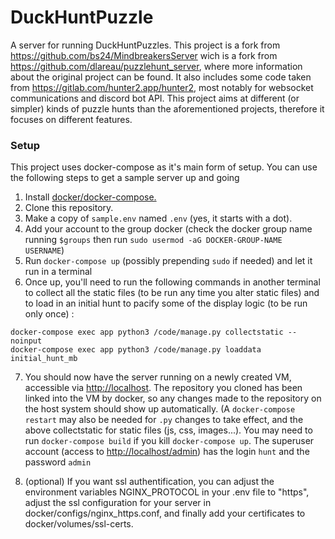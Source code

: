 # DuckHuntPuzzle
A server for running DuckHuntPuzzles. This project is a fork from https://github.com/bs24/MindbreakersServer wich is a fork from https://github.com/dlareau/puzzlehunt_server, where more information about the original project can be found. It also includes some code taken from https://gitlab.com/hunter2.app/hunter2, most notably for websocket communications and discord bot API. This project aims at different (or simpler) kinds of puzzle hunts than the aforementioned projects, therefore it focuses on different features.


### Setup
This project uses docker-compose as it's main form of setup. You can use the following steps to get a sample server up and going

1. Install [docker/docker-compose.](https://docs.docker.com/compose/install/)
2. Clone this repository.
3. Make a copy of ```sample.env``` named ```.env``` (yes, it starts with a dot).
4. Add your account to the group docker (check the docker group name running ```$groups``` then run ```sudo usermod -aG DOCKER-GROUP-NAME USERNAME```)
5. Run ```docker-compose up``` (possibly prepending ```sudo``` if needed) and let it run in a terminal
6. Once up, you'll need to run the following commands in another terminal to collect all the static files (to be run any time you alter static files) and to load in an initial hunt to pacify some of the display logic (to be run only once) :
```
docker-compose exec app python3 /code/manage.py collectstatic --noinput
docker-compose exec app python3 /code/manage.py loaddata initial_hunt_mb
```
7. You should now have the server running on a newly created VM, accessible via [http://localhost](http://localhost). The repository you cloned has been linked into the VM by docker, so any changes made to the repository on the host system should show up automatically. (A ```docker-compose restart``` may also be needed for ```.py``` changes to take effect, and the above collectstatic for static files (js, css, images...). You may need to run ```docker-compose build``` if you kill ```docker-compose up```. The superuser account (access to [http://localhost/admin](http://localhost/admin)) has the login ```hunt``` and the password ```admin```

8. (optional) If you want ssl authentification, you can adjust the environment variables NGINX_PROTOCOL in your .env file to "https", adjust the ssl configuration for your server in docker/configs/nginx_https.conf, and finally add your certificates to docker/volumes/ssl-certs.

